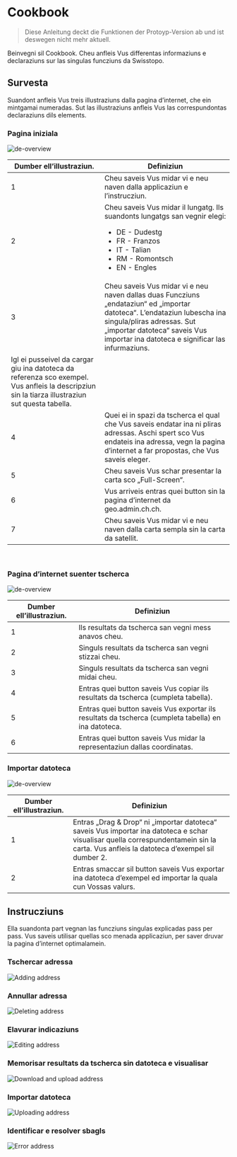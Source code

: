 # Cookbook
> Diese Anleitung deckt die Funktionen der Protoyp-Version ab und ist deswegen nicht mehr aktuell.

Beinvegni sil Cookbook.
Cheu anfleis Vus differentas informaziuns e declaraziuns sur las singulas funcziuns da Swisstopo.

## Survesta

Suandont anfleis Vus treis illustraziuns dalla pagina d’internet, che ein mintgamai numeradas. Sut las illustraziuns anfleis Vus las correspundontas declaraziuns dils elements.

### Pagina iniziala

![de-overview](pictures/romansh-homepage.png)

| Dumber ell’illustraziun. | Definiziun                                                                                                                                                                                                                                                                                                                                                                                 |
| ----------------------- | -------------------------------------------------------------------------------------------------------------------------------------------------------------------------------------------------------------------------------------------------------------------------------------------------------------------------------------------------------------------------------------------- |
| 1                       | Cheu saveis Vus midar vi e neu naven dalla applicaziun e l’instrucziun.                                                                                                                                                                                                                                                                                                             |
| 2                       | Cheu saveis Vus midar il lungatg. Ils suandonts lungatgs san vegnir elegi: <ul><li> DE - Dudestg </li><li> FR - Franzos </li><li> IT - Talian </li><li> RM - Romontsch </li><li> EN - Engles </li></ul>                                                                                                                                                                               |
| 3                       | Cheu saveis Vus midar vi e neu naven dallas duas Funcziuns „endataziun“ ed „importar datoteca“. L’endataziun lubescha ina singula/pliras adressas. Sut „importar datoteca“ saveis Vus importar ina datoteca e significar las infurmaziuns.
Igl ei pusseivel da cargar giu ina datoteca da referenza sco exempel. Vus anfleis la descripziun sin la tiarza illustraziun sut questa tabella. |
| 4                       | Quei ei in spazi da tscherca el qual che Vus saveis endatar ina ni pliras adressas. Aschi spert sco Vus endateis ina adressa, vegn la pagina d’internet a far propostas, che Vus saveis eleger.                                                                                                                                                                                              |
| 5                       | Cheu saveis Vus schar presentar la carta sco „Full-Screen“.                                                                                                                                                                                                                                                                                                                      |
| 6                       | Vus arriveis entras quei button sin la pagina d’internet da geo.admin.ch.ch.                                                                                                                                                                                                                                                                                                                            |
| 7                       | Cheu saveis Vus midar vi e neu naven dalla carta sempla sin la carta da satellit.                                                                                                                                                                                                                                                                                       |

<br>

### Pagina d’internet suenter tscherca

![de-overview](pictures/romansh-search-address.png)

| Dumber ell’illustraziun. | Definiziun                                                                                      |
| ----------------------- | ------------------------------------------------------------------------------------------------- |
| 1                       | Ils resultats da tscherca san vegni mess anavos cheu.                                              |
| 2                       | Singuls resultats da tscherca san vegni stizzai cheu.                                              |
| 3                       | Singuls resultats da tscherca san vegni midai cheu.                                            |
| 4                       | Entras quei button saveis Vus copiar ils resultats da tscherca (cumpleta tabella).                    |
| 5                       | Entras quei button saveis Vus exportar ils resultats da tscherca (cumpleta tabella) en ina datoteca. |
| 6                       | Entras quei button saveis Vus midar la representaziun dallas coordinatas.                                  |

### Importar datoteca

![de-overview](pictures/romansh-upload-file.png)

| Dumber ell’illustraziun. | Definiziun                                                                                                                                                          |
| ----------------------- | --------------------------------------------------------------------------------------------------------------------------------------------------------------------- |
| 1                       | Entras „Drag & Drop“ ni „importar datoteca“ saveis Vus importar ina datoteca e schar visualisar quella correspundentamein sin la carta. Vus anfleis la datoteca d’exempel sil dumber 2. |
| 2                       | Entras smaccar sil button saveis Vus exportar ina datoteca d’exempel ed importar la quala cun Vossas valurs.                                              |

## Instrucziuns

Ella suandonta part vegnan las funcziuns singulas explicadas pass per pass. Vus saveis utilisar quellas sco menada applicaziun, per saver druvar la pagina d’internet optimalamein.

### Tschercar adressa

![Adding address](pictures/rm-swisstopo-add-cast.gif)

### Annullar adressa

![Deleting address](pictures/rm-swisstopo-add-delete-cast.gif)

### Elavurar indicaziuns

![Editing address](pictures/rm-swisstopo-edit-cast.gif)

### Memorisar resultats da tscherca sin datoteca e visualisar

![Download and upload address](pictures/rm-swisstopo-download-upload-cast.gif)

### Importar datoteca

![Uploading address](pictures/rm-swisstopo-upload-cast.gif)

### Identificar e resolver sbagls

![Error address](pictures/rm-swisstopo-error-cast.gif)